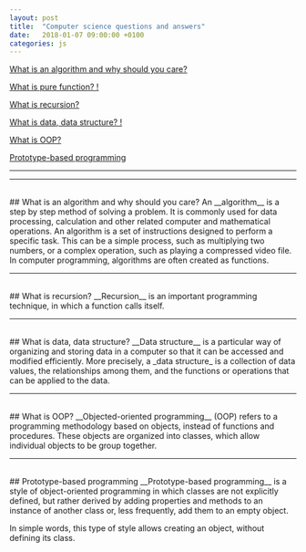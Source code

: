 ```yaml
---
layout: post
title:  "Computer science questions and answers"
date:   2018-01-07 09:00:00 +0100
categories: js
---
```


[What is an algorithm and why should you care?](#what-is-an-algorithm-and-why-should-you-care)

[What is pure function? !](#)

[What is recursion?](#what-is-recursion)

[What is data, data structure? !](#what-is-data-data-structure)

[What is OOP?](#what-is-oop)

[Prototype-based programming](#prototype-based-programming)

------
------
<br>
## What is an algorithm and why should you care?
An __algorithm__ is a step by step method of solving a problem.
It is commonly used for data processing, calculation and other related computer and mathematical operations.
An algorithm is a set of instructions designed to perform a specific task.
This can be a simple process, such as multiplying two numbers, or a complex operation, such as playing a compressed video file.
In computer programming, algorithms are often created as functions.


---
<br>
## What is recursion?
__Recursion__ is an important programming technique, in which a function calls itself.


---
<br>
## What is data, data structure?
__Data structure__
is a particular way of organizing and storing data in a computer so that it can be accessed and modified efficiently.
More precisely, a _data structure_ is a collection of data values, the relationships among them, and the functions or operations that can be applied to the data.


---
<br>
## What is OOP?
__Objected-oriented programming__ (OOP)
refers to a programming methodology based on objects, instead of functions and procedures.
These objects are organized into classes, which allow individual objects to be group together.


---
<br>
## Prototype-based programming
__Prototype-based programming__ is a style of object-oriented programming in which classes are not explicitly defined,
but rather derived by adding properties and methods to an instance of another class or, less frequently, add them to an empty object.

In simple words, this type of style allows creating an object, without defining its class.





